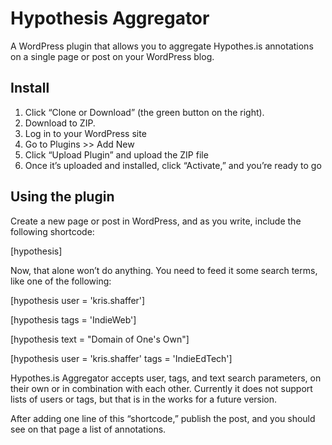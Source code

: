 # Hypothesis Aggregator
A WordPress plugin that allows you to aggregate Hypothes.is annotations on a single page or post on your WordPress blog.

## Install
1. Click “Clone or Download” (the green button on the right).
2. Download to ZIP.
3. Log in to your WordPress site
4. Go to Plugins >> Add New
5. Click “Upload Plugin” and upload the ZIP file
6. Once it’s uploaded and installed, click “Activate,” and you’re ready to go

## Using the plugin
Create a new page or post in WordPress, and as you write, include the following shortcode:

[hypothesis]

Now, that alone won’t do anything. You need to feed it some search terms, like one of the following:

[hypothesis user = 'kris.shaffer']

[hypothesis tags = 'IndieWeb']

[hypothesis text = "Domain of One's Own"]

[hypothesis user = 'kris.shaffer' tags = 'IndieEdTech']

Hypothes.is Aggregator accepts user, tags, and text search parameters, on their own or in combination with each other. Currently it does not support lists of users or tags, but that is in the works for a future version.

After adding one line of this “shortcode,” publish the post, and you should see on that page a list of annotations.
